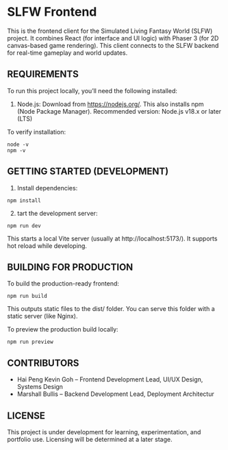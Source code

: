 # SLFW Frontend

This is the frontend client for the Simulated Living Fantasy World (SLFW) project. It combines React (for interface and UI logic) with Phaser 3 (for 2D canvas-based game rendering). This client connects to the SLFW backend for real-time gameplay and world updates.

## REQUIREMENTS

To run this project locally, you’ll need the following installed:

1. Node.js:
   Download from https://nodejs.org/. This also installs npm (Node Package Manager).
   Recommended version: Node.js v18.x or later (LTS)

To verify installation:

```
node -v
npm -v
```

## GETTING STARTED (DEVELOPMENT)

1. Install dependencies:

```
npm install
```

2. tart the development server:

```
npm run dev
```

This starts a local Vite server (usually at http://localhost:5173/). It supports hot reload while developing.

## BUILDING FOR PRODUCTION

To build the production-ready frontend:

```
npm run build
```

This outputs static files to the dist/ folder. You can serve this folder with a static server (like Nginx).

To preview the production build locally:

```
npm run preview
```

## CONTRIBUTORS

- Hai Peng Kevin Goh – Frontend Development Lead, UI/UX Design, Systems Design
- Marshall Bullis – Backend Development Lead, Deployment Architectur

## LICENSE

This project is under development for learning, experimentation, and portfolio use. Licensing will be determined at a later stage.
